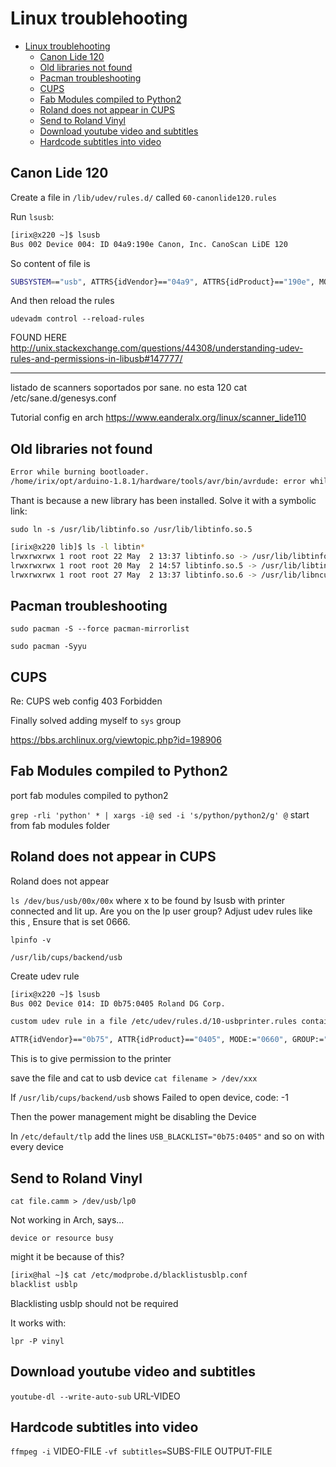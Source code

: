 # Linux troublehooting

- [Linux troublehooting](#linux-troublehooting)
  - [Canon Lide 120](#canon-lide-120)
  - [Old libraries not found](#old-libraries-not-found)
  - [Pacman troubleshooting](#pacman-troubleshooting)
  - [CUPS](#cups)
  - [Fab Modules compiled to Python2](#fab-modules-compiled-to-python2)
  - [Roland does not appear in CUPS](#roland-does-not-appear-in-cups)
  - [Send to Roland Vinyl](#send-to-roland-vinyl)
  - [Download youtube video and subtitles](#download-youtube-video-and-subtitles)
  - [Hardcode subtitles into video](#hardcode-subtitles-into-video)

## Canon Lide 120

Create a file in `/lib/udev/rules.d/` called `60-canonlide120.rules`

Run `lsusb`:

```bash
[irix@x220 ~]$ lsusb
Bus 002 Device 004: ID 04a9:190e Canon, Inc. CanoScan LiDE 120
```

So content of file is

```bash
SUBSYSTEM=="usb", ATTRS{idVendor}=="04a9", ATTRS{idProduct}=="190e", MODE="0666"
```

And then reload the rules

`udevadm control --reload-rules`

FOUND HERE
http://unix.stackexchange.com/questions/44308/understanding-udev-rules-and-permissions-in-libusb#147777/

---
listado de scanners soportados por sane. no esta 120
cat /etc/sane.d/genesys.conf

Tutorial config en arch
https://www.eanderalx.org/linux/scanner_lide110

## Old libraries not found

```bash
Error while burning bootloader.
/home/irix/opt/arduino-1.8.1/hardware/tools/avr/bin/avrdude: error while loading shared libraries: libtinfo.so.5: cannot open shared object file: No such file or directory
```

Thant is because a new library has been installed. Solve it with a symbolic link:

`sudo ln -s /usr/lib/libtinfo.so /usr/lib/libtinfo.so.5`

```bash
[irix@x220 lib]$ ls -l libtin*
lrwxrwxrwx 1 root root 22 May  2 13:37 libtinfo.so -> /usr/lib/libtinfo.so.6
lrwxrwxrwx 1 root root 20 May  2 14:57 libtinfo.so.5 -> /usr/lib/libtinfo.so
lrwxrwxrwx 1 root root 27 May  2 13:37 libtinfo.so.6 -> /usr/lib/libncursesw.so.6.0
```

## Pacman troubleshooting

`sudo pacman -S --force pacman-mirrorlist`

`sudo pacman -Syyu`


## CUPS

Re: CUPS web config 403 Forbidden

Finally solved adding myself to `sys` group

https://bbs.archlinux.org/viewtopic.php?id=198906

## Fab Modules compiled to Python2

port fab modules compiled to python2

`grep -rli 'python' * | xargs -i@ sed -i 's/python/python2/g' @`
start from fab modules folder

## Roland does not appear in CUPS

Roland does not appear

`ls /dev/bus/usb/00x/00x`  where x to be found by lsusb with printer connected and lit up.
Are you on the lp user group?
Adjust udev rules like this , Ensure that is set 0666.

`lpinfo -v`

`/usr/lib/cups/backend/usb`

Create udev rule

```bash
[irix@x220 ~]$ lsusb
Bus 002 Device 014: ID 0b75:0405 Roland DG Corp.

custom udev rule in a file /etc/udev/rules.d/10-usbprinter.rules containing

ATTR{idVendor}=="0b75", ATTR{idProduct}=="0405", MODE:="0660", GROUP:="lp"
```

This is to give permission to the printer

save the file and cat to usb device
`cat filename > /dev/xxx`

If `/usr/lib/cups/backend/usb` shows
Failed to open device, code: -1

Then the power management might be disabling the Device

In `/etc/default/tlp` add the lines
`USB_BLACKLIST="0b75:0405"` and so on with every device

## Send to Roland Vinyl

`cat file.camm > /dev/usb/lp0`

Not working in Arch, says...

`device or resource busy`

might it be because of this?

```bash
[irix@hal ~]$ cat /etc/modprobe.d/blacklistusblp.conf 
blacklist usblp
```
Blacklisting usblp should not be required

It works with:

`lpr -P vinyl`

## Download youtube video and subtitles

`youtube-dl --write-auto-sub` URL-VIDEO

## Hardcode subtitles into video

`ffmpeg -i` VIDEO-FILE `-vf subtitles=`SUBS-FILE OUTPUT-FILE
